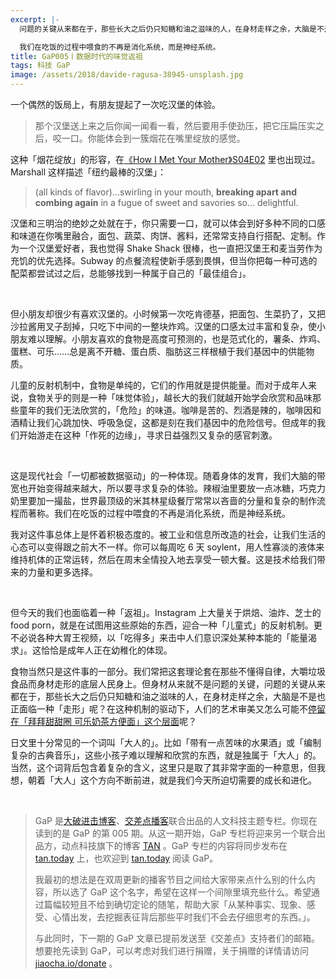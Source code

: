```yaml
---
excerpt: |-
  问题的关键从来都在于，那些长大之后仍只知糖和油之滋味的人，在身材走样之余，大脑是不是也正面临一种「走形」呢？在这种机制的驱动下，人们的艺术审美又怎么可能不停留在「拜拜甜甜圈可乐奶茶方便面」这个层面呢？

  我们在吃饭的过程中喂食的不再是消化系统，而是神经系统。
title: GaP005丨数据时代的味觉返祖
tags: 科技 GaP
image: /assets/2018/davide-ragusa-38945-unsplash.jpg
---
```


一个偶然的饭局上，有朋友提起了一次吃汉堡的体验。

> 那个汉堡送上来之后你闻一闻看一看，然后要用手使劲压，把它压扁压实之后，咬一口。你能体会到一簇烟花在嘴里绽放的感觉。

这种「烟花绽放」的形容，在[《How I Met Your Mother》S04E02](https://itunes.apple.com/us/tv-season/season-4-episode-2-the-best-burger-in-new-york/id1307176316?i=1311975938 ) 里也出现过。Marshall 这样描述「纽约最棒的汉堡」：

> (all kinds of flavor)…swirling in your mouth, **breaking apart and combing again** in a fugue of sweet and savories so... delightful.

汉堡和三明治的绝妙之处就在于，你只需要一口，就可以体会到好多种不同的口感和味道在你嘴里融合，面包、蔬菜、肉饼、酱料，还常常支持自行搭配、定制。作为一个汉堡爱好者，我也觉得 Shake Shack 很棒，也一直把汉堡王和麦当劳作为充饥的优先选择。Subway 的点餐流程使新手感到畏惧，但当你把每一种可选的配菜都尝试过之后，总能够找到一种属于自己的「最佳组合」。

<br>

但小朋友却很少有喜欢汉堡的。小时候第一次吃肯德基，把面包、生菜扔了，又把沙拉酱用叉子刮掉，只吃下中间的一整块炸鸡。汉堡的口感太过丰富和复杂，使小朋友难以理解。小朋友喜欢的食物是高度可预测的，也是范式化的，薯条、炸鸡、蛋糕、可乐……总是离不开糖、蛋白质、脂肪这三样根植于我们基因中的供能物质。

儿童的反射机制中，食物是单纯的，它们的作用就是提供能量。而对于成年人来说，食物关乎的则是一种「味觉体验」，越长大的我们就越开始学会欣赏和品味那些童年的我们无法欣赏的，「危险」的味道。咖啡是苦的、烈酒是辣的，咖啡因和酒精让我们心跳加快、呼吸急促，这都是刻在我们基因中的危险信号。但成年的我们开始游走在这种「作死的边缘」，寻求日益强烈又复杂的感官刺激。

<br>

这是现代社会「一切都被数据驱动」的一种体现。随着身体的发育，我们大脑的带宽也开始变得越来越大，所以要寻求复杂的体验。辣椒油里要放一点冰糖，巧克力奶里要加一撮盐，世界最顶级的米其林星级餐厅常常以吝啬的分量和复杂的制作流程而著称。我们在吃饭的过程中喂食的不再是消化系统，而是神经系统。

我对这件事总体上是怀着积极态度的。被工业和信息所改造的社会，让我们生活的心态可以变得跟之前大不一样。你可以每周吃 6 天 soylent，用人性寡淡的液体来维持机体的正常运转，然后在周末全情投入地去享受一顿大餐。这是技术给我们带来的力量和更多选择。

<br>

但今天的我们也面临着一种「返祖」。Instagram 上大量关于烘焙、油炸、芝士的 food porn，就是在试图用这些原始的东西，迎合一种「儿童式」的反射机制。更不必说各种大胃王视频，以「吃得多」来击中人们意识深处某种本能的「能量渴求」。这恰恰是成年人正在幼稚化的体现。

食物当然只是这件事的一部分。我们常把这套理论套在那些不懂得自律，大嚼垃圾食品而身材走形的底层人民身上。但身材从来就不是问题的关键，问题的关键从来都在于，那些长大之后仍只知糖和油之滋味的人，在身材走样之余，大脑是不是也正面临一种「走形」呢？在这种机制的驱动下，人们的艺术审美又怎么可能不[停留在「拜拜甜甜圈 可乐奶茶方便面」这个层面](https://t.me/forwardlikehell/1351)呢？

日文里十分常见的一个词叫「大人的」。比如「带有一点苦味的水果酒」或「编制复杂的古典音乐」，这些小孩子难以理解和欣赏的东西，就是独属于「大人」的。当然，这个词背后包含着复杂的含义，这里只是取了其非常字面的一种意思，但我想，朝着「大人」这个方向不断前进，就是我们今天所迫切需要的成长和进化。

<br>

> GaP 是[大破进击博客](https://jesor.me/about)、[交差点播客](https://jiaocha.io/about)联合出品的人文科技主题专栏。你现在读到的是 GaP 的第 005 期。从这一期开始，GaP 专栏将迎来另一个联合出品方，动点科技旗下的博客 [TAN](https://tan.today/about/) 。GaP 专栏的内容将同步发布在 [tan.today](https://tan.today/) 上，也欢迎到 [tan.today](https://tan.today/original-desire-in-modern-age/) 阅读 GaP。
>
>我最初的想法是在双周更新的播客节目之间给大家带来点什么别的什么内容，所以选了 GaP 这个名字，希望在这样一个间隙里填充些什么。希望通过篇幅较短且不给到确切定论的随笔，帮助大家「从某种事实、现象、感受、心情出发，去挖掘表征背后那些平时我们不会去仔细思考的东西。」。
>
>与此同时，下一期的 GaP 文章已提前发送至《交差点》支持者们的邮箱。想要抢先读到 GaP，可以考虑对我们进行捐赠，关于捐赠的详情请访问 [jiaocha.io/donate](https://jiaocha.io/donate) 。
